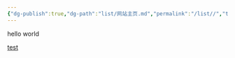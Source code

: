 ```yaml
---
{"dg-publish":true,"dg-path":"list/网站主页.md","permalink":"/list//","tags":["gardenEntry"]}
---
```



hello world

[test](test.md)